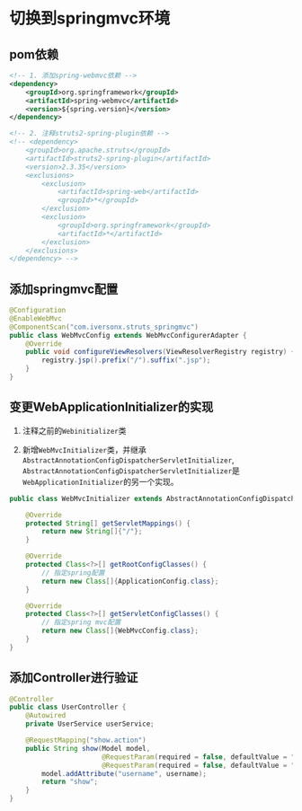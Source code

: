 # 切换到springmvc环境

## pom依赖
```xml
<!-- 1. 添加spring-webmvc依赖 -->
<dependency>
    <groupId>org.springframework</groupId>
    <artifactId>spring-webmvc</artifactId>
    <version>${spring.version}</version>
</dependency>

<!-- 2. 注释struts2-spring-plugin依赖 -->
<!-- <dependency>
    <groupId>org.apache.struts</groupId>
    <artifactId>struts2-spring-plugin</artifactId>
    <version>2.3.35</version>
    <exclusions>
        <exclusion>
            <artifactId>spring-web</artifactId>
            <groupId>*</groupId>
        </exclusion>
        <exclusion>
            <groupId>org.springframework</groupId>
            <artifactId>*</artifactId>
        </exclusion>
    </exclusions>
</dependency> -->
```

## 添加springmvc配置
```java
@Configuration
@EnableWebMvc
@ComponentScan("com.iversonx.struts_springmvc")
public class WebMvcConfig extends WebMvcConfigurerAdapter {
    @Override
    public void configureViewResolvers(ViewResolverRegistry registry) {
        registry.jsp().prefix("/").suffix(".jsp");
    }
}
```

## 变更WebApplicationInitializer的实现

1. 注释之前的`Webinitializer`类

2. 新增`WebMvcInitializer`类，并继承`AbstractAnnotationConfigDispatcherServletInitializer`, `AbstractAnnotationConfigDispatcherServletInitializer`是`WebApplicationInitializer`的另一个实现。

```java
public class WebMvcInitializer extends AbstractAnnotationConfigDispatcherServletInitializer {

    @Override
    protected String[] getServletMappings() {
        return new String[]{"/"};
    }

    @Override
    protected Class<?>[] getRootConfigClasses() {
        // 指定spring配置
        return new Class[]{ApplicationConfig.class};
    }

    @Override
    protected Class<?>[] getServletConfigClasses() {
        // 指定spring mvc配置
        return new Class[]{WebMvcConfig.class};
    }
}
```

## 添加Controller进行验证
```java
@Controller
public class UserController {
    @Autowired
    private UserService userService;

    @RequestMapping("show.action")
    public String show(Model model,
                       @RequestParam(required = false, defaultValue = "Hello SpringMVC") String username,
                       @RequestParam(required = false, defaultValue = "123456") String password) {
        model.addAttribute("username", username);
        return "show";
    }
}
```